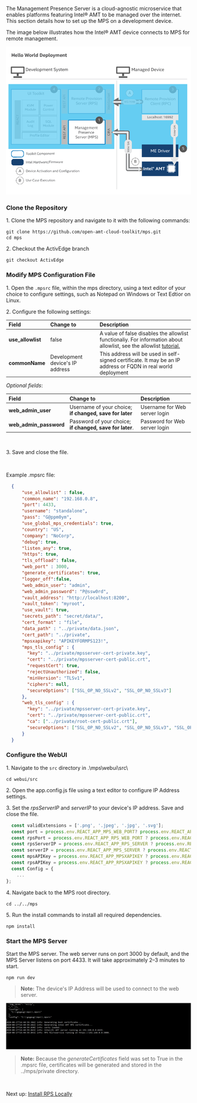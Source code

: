 The Management Presence Server is a cloud-agnostic microservice that enables platforms featuring Intel&reg; AMT to be managed over the internet. This section details how to set up the MPS on a development device.

The image below illustrates how the Intel&reg; AMT device connects to MPS for remote management.

[![MPS](../assets/images/MPS_Overview.png)](../assets/images/MPS_Overview.png)

### Clone the Repository

1\. Clone the MPS repository and navigate to it with the following commands:

```
git clone https://github.com/open-amt-cloud-toolkit/mps.git
cd mps
```

2\. Checkout the ActivEdge branch

```
git checkout ActivEdge
```

### Modify MPS Configuration File

1\. Open the `.mpsrc` file, within the mps directory, using a text editor of your choice to configure settings, such as Notepad on Windows or Text Edtior on Linux.

2\. Configure the following settings:

| Field       |  Change to    | Description |
| :----------- | :-------------- | :- |
| **use_allowlist** | false |A value of false disables the allowlist functionaliy. For information about allowlist, see the allowlist [tutorial.](../Tutorials/allowlist.md) |
| **commonName** | Development device's IP address | This address will be used in self-signed certificate. It may be an IP address or FQDN in real world deployment|

*Optional fields*:

| Field       |  Change to    | Description |
| :----------- | :-------------- | :- |
| **web_admin_user**| Username of your choice; **if changed, save for later** | Username for Web server login |
| **web_admin_password**| Password of your choice; **if changed, save for later**. | Password for Web server login |

<br>

3\. Save and close the file.

<br>

Example .mpsrc file:

```json hl_lines="2 3"
  {
      "use_allowlist" : false,
      "common_name": "192.168.0.8",
      "port": 4433,
      "username": "standalone",
      "pass": "G@ppm0ym",
      "use_global_mps_credentials": true,
      "country": "US",
      "company": "NoCorp",
      "debug": true,
      "listen_any": true,
      "https": true,
      "tls_offload": false,
      "web_port" : 3000,
      "generate_certificates": true,
      "logger_off":false,
      "web_admin_user": "admin",
      "web_admin_password": "P@ssw0rd",
      "vault_address": "http://localhost:8200",
      "vault_token": "myroot",
      "use_vault": true,
      "secrets_path": "secret/data/",
      "cert_format" : "file",
      "data_path" : "../private/data.json",
      "cert_path": "../private",
      "mpsxapikey": "APIKEYFORMPS123!",
      "mps_tls_config" : {
        "key": "../private/mpsserver-cert-private.key",
        "cert": "../private/mpsserver-cert-public.crt",
        "requestCert": true,
        "rejectUnauthorized": false,
        "minVersion": "TLSv1",
        "ciphers": null,
        "secureOptions": ["SSL_OP_NO_SSLv2", "SSL_OP_NO_SSLv3"]
      },
      "web_tls_config" : {
        "key": "../private/mpsserver-cert-private.key",
        "cert": "../private/mpsserver-cert-public.crt",
        "ca": ["../private/root-cert-public.crt"],
        "secureOptions": ["SSL_OP_NO_SSLv2", "SSL_OP_NO_SSLv3", "SSL_OP_NO_COMPRESSION", "SSL_OP_CIPHER_SERVER_PREFERENCE","SSL_OP_NO_TLSv1", "SSL_OP_NO_TLSv11"]
      }
  }

```

### Configure the WebUI

1\. Navigate to the `src` directory in .\mps\webui\src\

```
cd webui/src
```

2\. Open the app.config.js file using a text editor to configure IP Address settings.

3\. Set the *rpsServerIP* and *serverIP* to your device's IP address. Save and close the file.

``` javascript hl_lines="4 5"
  const validExtensions = ['.png', '.jpeg', '.jpg', '.svg'];
  const port = process.env.REACT_APP_MPS_WEB_PORT? process.env.REACT_APP_MPS_WEB_PORT : 3000;
  const rpsPort = process.env.REACT_APP_RPS_WEB_PORT ? process.env.REACT_APP_RPS_WEB_PORT : 8081;
  const rpsServerIP = process.env.REACT_APP_RPS_SERVER ? process.env.REACT_APP_RPS_SERVER : '192.168.0.8';
  const serverIP = process.env.REACT_APP_MPS_SERVER ? process.env.REACT_APP_MPS_SERVER : '192.168.0.8';
  const mpsAPIKey = process.env.REACT_APP_MPSXAPIKEY ? process.env.REACT_APP_MPSXAPIKEY : 'APIKEYFORMPS123!';
  const rpsAPIKey = process.env.REACT_APP_RPSXAPIKEY ? process.env.REACT_APP_RPSXAPIKEY : 'APIKEYFORRPS123!'
  const Config = {
    ...
};
```

4\. Navigate back to the MPS root directory.

```
cd ../../mps
```

5\. Run the install commands to install all required dependencies.

```
npm install
```
### Start the MPS Server
Start the MPS server. The web server runs on port 3000 by default, and the MPS Server listens on port 4433. It will take approximately 2–3 minutes to start.
    
```
npm run dev
```

>**Note:** The device's IP Address will be used to connect to the web server.

[![mps](../assets/images/MPS_npmrundev.png)](../assets/images/MPS_npmrundev.png)

>**Note:** Because the *generateCertificates* field was set to True in the .mpsrc file, certificates will be generated and stored in the ../mps/private directory.

<br>

Next up: [Install RPS Locally](installRPS.md)
